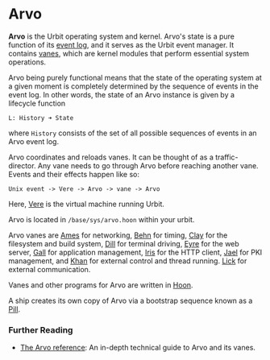 # Arvo

**Arvo** is the Urbit operating system and kernel. Arvo's state is a pure function of its [event log](urbit-docs/glossary/eventlog), and it serves as the Urbit event manager. It contains [vanes](urbit-docs/glossary/vane), which are kernel modules that perform essential system operations.

Arvo being purely functional means that the state of the operating system at a given moment is completely determined by the sequence of events in the event log. In other words, the state of an Arvo instance is given by a lifecycle function

```
L: History ➜ State
```

where `History` consists of the set of all possible sequences of events in an Arvo event log.

Arvo coordinates and reloads vanes. It can be thought of as a traffic-director. Any vane needs to go through Arvo before reaching another vane. Events and their effects happen like so:

```
Unix event -> Vere -> Arvo -> vane -> Arvo
```

Here, [Vere](urbit-docs/glossary/vere) is the virtual machine running Urbit.

Arvo is located in `/base/sys/arvo.hoon` within your urbit.

Arvo vanes are [Ames](urbit-docs/glossary/ames) for networking, [Behn](urbit-docs/glossary/behn) for timing, [Clay](urbit-docs/glossary/clay) for the filesystem and build system, [Dill](urbit-docs/glossary/dill) for terminal driving, [Eyre](urbit-docs/glossary/eyre) for the web server, [Gall](urbit-docs/glossary/gall) for application management, [Iris](urbit-docs/glossary/iris) for the HTTP client, [Jael](urbit-docs/glossary/jael) for PKI management, and [Khan](urbit-docs/glossary/khan) for external control and thread running. [Lick](urbit-docs/glossary/lick) for external communication.

Vanes and other programs for Arvo are written in [Hoon](urbit-docs/glossary/hoon).

A ship creates its own copy of Arvo via a bootstrap sequence known as a [Pill](urbit-docs/glossary/pill).

### Further Reading

- [The Arvo reference](urbit-docs/system/kernel): An in-depth technical guide to Arvo and its vanes.
